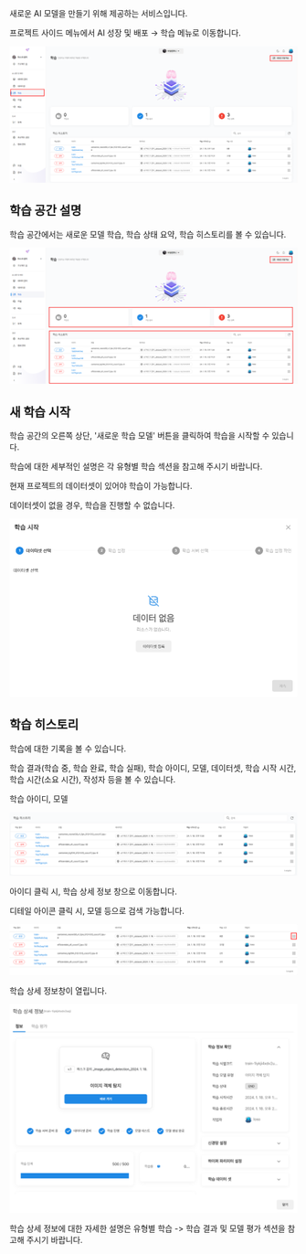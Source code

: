 새로운 AI 모델을 만들기 위해 제공하는 서비스입니다.

프로젝트 사이드 메뉴에서 AI 성장 및 배포 → 학습 메뉴로 이동합니다.

![img1](https://raw.githubusercontent.com/vazilcompany/vridge-docs/main/guide/img/ai_modeling/training_index/go_to_training.png)  


학습 공간 설명
------

학습 공간에서는 새로운 모델 학습, 학습 상태 요약, 학습 히스토리를 볼 수 있습니다.  


![img1](https://raw.githubusercontent.com/vazilcompany/vridge-docs/main/guide/img/ai_modeling/training_index/training_index_2.png)  


  

새 학습 시작
-------


학습 공간의 오른쪽 상단, '새로운 학습 모델' 버튼을 클릭하여 학습을 시작할 수 있습니다. 

학습에 대한 세부적인 설명은 각 유형별 학습 섹션을 참고해 주시기 바랍니다. 

  

현재 프로젝트의 데이터셋이 있어야 학습이 가능합니다. 

데이터셋이 없을 경우, 학습을 진행할 수 없습니다. 

![img1](https://raw.githubusercontent.com/vazilcompany/vridge-docs/main/guide/img/ai_modeling/training_index/no_dataset_training_dialog.png)  



  

학습 히스토리 
------

학습에 대한 기록을 볼 수 있습니다. 

학습 결과(학습 중, 학습 완료, 학습 실패), 학습 아이디, 모델, 데이터셋, 학습 시작 시간, 학습 시간(소요 시간), 작성자 등을 볼 수 있습니다. 

학습 아이디, 모델 

![img1](https://raw.githubusercontent.com/vazilcompany/vridge-docs/main/guide/img/ai_modeling/training_index/training_history_1.png)  

아이디 클릭 시, 학습 상세 정보 창으로 이동합니다.   

디테일 아이콘 클릭 시, 모델 등으로 검색 가능합니다. 

![img1](https://raw.githubusercontent.com/vazilcompany/vridge-docs/main/guide/img/ai_modeling/training_index/training_detail_button.png)  


학습 상세 정보창이 열립니다. 

![img1](https://raw.githubusercontent.com/vazilcompany/vridge-docs/main/guide/img/ai_modeling/training_index/training_detail.png)  


학습 상세 정보에 대한 자세한 설명은 유형별 학습 -> 학습 결과 및 모델 평가 섹션을 참고해 주시기 바랍니다. 


